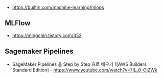 * https://builtin.com/machine-learning/mlops

## MLFlow ##

* https://mingchin.tistory.com/352


## Sagemaker Pipelines ##

* SageMaker Pipelines 을 Step by Step 으로 배우기 1[AWS Builders Standard Edition] - https://www.youtube.com/watch?v=7IL_0-OjZWk
